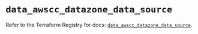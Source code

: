 # `data_awscc_datazone_data_source`

Refer to the Terraform Registry for docs: [`data_awscc_datazone_data_source`](https://registry.terraform.io/providers/hashicorp/awscc/0.70.0/docs/data-sources/datazone_data_source).
